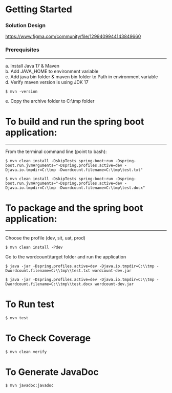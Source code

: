 # Getting Started

### Solution Design
https://www.figma.com/community/file/1299409944143849660

### Prerequisites
-------------------	
a. Install Java 17 & Maven<br>
b. Add JAVA_HOME to environment variable<br>
c. Add java bin folder & maven bin folder to Path in environment variable<br>
d. Verify maven version is using JDK 17<br>

    $ mvn -version

e. Copy the archive folder to C:\tmp folder<br>

# To build and run the spring boot application:
-------------------	
From the terminal command line (point to bash):

	$ mvn clean install -DskipTests spring-boot:run -Dspring-boot.run.jvmArguments="-Dspring.profiles.active=dev -Djava.io.tmpdir=C:\tmp -Dwordcount.filename=C:\tmp\test.txt"

    $ mvn clean install -DskipTests spring-boot:run -Dspring-boot.run.jvmArguments="-Dspring.profiles.active=dev -Djava.io.tmpdir=C:\tmp -Dwordcount.filename=C:\tmp\test.docx"

# To package and the spring boot application:
-------------------	
Choose the profile (dev, sit, uat, prod)

    $ mvn clean install -Pdev

Go to the wordcount\target folder and run the application

    $ java -jar -Dspring.profiles.active=dev -Djava.io.tmpdir=C:\\tmp -Dwordcount.filename=C:\\tmp\\test.txt wordcount-dev.jar

    $ java -jar -Dspring.profiles.active=dev -Djava.io.tmpdir=C:\\tmp -Dwordcount.filename=C:\\tmp\\test.docx wordcount-dev.jar


# To Run test

    $ mvn test

# To Check Coverage

    $ mvn clean verify

# To Generate JavaDoc

    $ mvn javadoc:javadoc